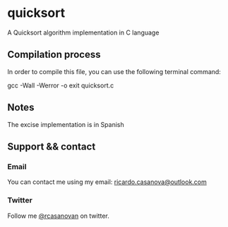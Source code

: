 # quicksort
A Quicksort algorithm implementation in C language

## Compilation process

In order to compile this file, you can use the following terminal command:

gcc -Wall -Werror -o exit quicksort.c

## Notes

The excise implementation is in Spanish

## Support && contact

### Email

You can contact me using my email: ricardo.casanova@outlook.com

### Twitter

Follow me [@rcasanovan](http://twitter.com/rcasanovan) on twitter.

